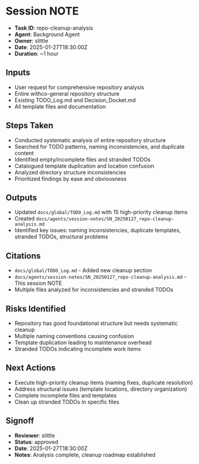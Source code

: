 # Session NOTE

- **Task ID**: repo-cleanup-analysis
- **Agent**: Background Agent
- **Owner**: slittle
- **Date**: 2025-01-27T18:30:00Z
- **Duration**: ~1 hour

## Inputs

- User request for comprehensive repository analysis
- Entire withco-general repository structure
- Existing TODO_Log.md and Decision_Docket.md
- All template files and documentation

## Steps Taken

- Conducted systematic analysis of entire repository structure
- Searched for TODO patterns, naming inconsistencies, and duplicate content
- Identified empty/incomplete files and stranded TODOs
- Catalogued template duplication and location confusion
- Analyzed directory structure inconsistencies
- Prioritized findings by ease and obviousness

## Outputs

- Updated `docs/global/TODO_Log.md` with 15 high-priority cleanup items
- Created `docs/agents/session-notes/SN_20250127_repo-cleanup-analysis.md`
- Identified key issues: naming inconsistencies, duplicate templates, stranded TODOs, structural problems

## Citations

- `docs/global/TODO_Log.md` - Added new cleanup section
- `docs/agents/session-notes/SN_20250127_repo-cleanup-analysis.md` - This session NOTE
- Multiple files analyzed for inconsistencies and stranded TODOs

## Risks Identified

- Repository has good foundational structure but needs systematic cleanup
- Multiple naming conventions causing confusion
- Template duplication leading to maintenance overhead
- Stranded TODOs indicating incomplete work items

## Next Actions

- Execute high-priority cleanup items (naming fixes, duplicate resolution)
- Address structural issues (template locations, directory organization)
- Complete incomplete files and templates
- Clean up stranded TODOs in specific files

## Signoff

- **Reviewer**: slittle
- **Status**: approved
- **Date**: 2025-01-27T18:30:00Z
- **Notes**: Analysis complete, cleanup roadmap established
